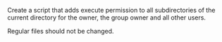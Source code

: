 Create a script that adds execute permission to all subdirectories of the current directory for the owner, the group owner and all other users.

Regular files should not be changed.
